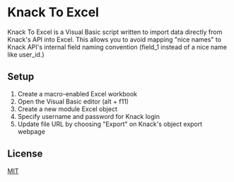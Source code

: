 # Knack To Excel

Knack To Excel is a Visual Basic script written to import data directly from Knack's API into Excel. This allows you to avoid mapping "nice names" to Knack API's internal field naming convention (field_1 instead of a nice name like user_id.)

## Setup

1. Create a macro-enabled Excel workbook
2. Open the Visual Basic editor (alt + f11)
3. Create a new module Excel object
4. Specify username and password for Knack login
5. Update file URL by choosing "Export" on Knack's object export webpage

## License
[MIT](https://choosealicense.com/licenses/mit/)
